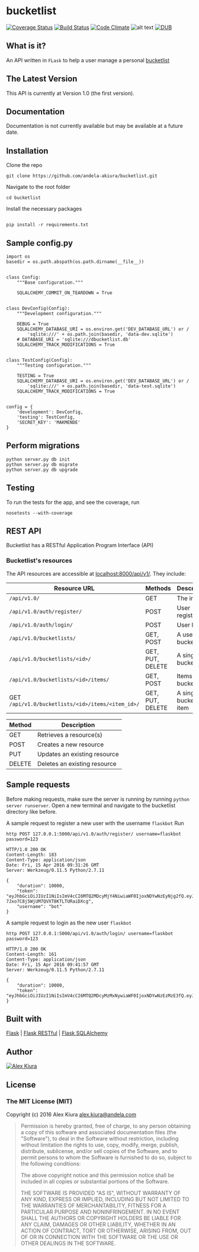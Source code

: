 # bucketlist

[![Coverage Status](https://coveralls.io/repos/github/andela-akiura/bucketlist/badge.svg?branch=feature-review)](https://coveralls.io/github/andela-akiura/bucketlist?branch=feature-review)
[![Build Status](https://travis-ci.org/andela-akiura/bucketlist.svg?branch=feature-review)](https://travis-ci.org/andela-akiura/bucketlist)
[![Code Climate](https://codeclimate.com/github/andela-akiura/bucketlist/badges/gpa.svg)](https://codeclimate.com/github/andela-akiura/bucketlist)
![alt text](https://img.shields.io/badge/python-2.7-blue.svg)
[![DUB](https://img.shields.io/dub/l/vibe-d.svg)]()

## What is it?

An API  written in `FLask` to help a user manage a personal [bucketlist](http://www.urbandictionary.com/define.php?term=bucket%20list)

## The Latest Version
This API is currently at Version 1.0 (the first version).

## Documentation
Documentation is not currently available but may be available at a future date.

## Installation
Clone the repo
```
git clone https://github.com/andela-akiura/bucketlist.git
```

Navigate to the root folder
```
cd bucketlist
```
Install the necessary packages
```

pip install -r requirements.txt
```


## Sample config.py
```
import os
basedir = os.path.abspath(os.path.dirname(__file__))


class Config:
    """Base configuration."""

    SQLALCHEMY_COMMIT_ON_TEARDOWN = True


class DevConfig(Config):
    """Development configuration."""

    DEBUG = True
    SQLALCHEMY_DATABASE_URI = os.environ.get('DEV_DATABASE_URL') or /
        'sqlite:///' + os.path.join(basedir, 'data-dev.sqlite')
    # DATABASE_URI = 'sqlite:///dbucketlist.db'
    SQLALCHEMY_TRACK_MODIFICATIONS = True


class TestConfig(Config):
    """Testing configuration."""

    TESTING = True
    SQLALCHEMY_DATABASE_URI = os.environ.get('DEV_DATABASE_URL') or /
        'sqlite:///' + os.path.join(basedir, 'data-test.sqlite')
    SQLALCHEMY_TRACK_MODIFICATIONS = True


config = {
    'development': DevConfig,
    'testing': TestConfig,
    'SECRET_KEY': 'MAKMENDE'
}
```
## Perform migrations
```
python server.py db init
python server.py db migrate
python server.py db upgrade
```

## Testing
To run the tests for the app, and see the coverage, run
```
nosetests --with-coverage
```

## REST API
Bucketlist has a RESTful Application Program Interface (API)

### Bucketlist's resources
The API resources are accessible at [localhost:8000/api/v1/](http://127.0.0.1:8000/api/v1.0/). They include:

| Resource URL | Methods | Description |
| -------- | ------------- | --------- |
| `/api/v1.0/` | GET  | The index |
| `/api/v1.0/auth/register/` | POST  | User registration |
|  `/api/v1.0/auth/login/` | POST | User login|
| `/api/v1.0/bucketlists/` | GET, POST | A user's bucket lists |
| `/api/v1.0/bucketlists/<id>/` | GET, PUT, DELETE | A single bucket list |
| `/api/v1.0/bucketlists/<id>/items/` | GET, POST | Items in a bucket list |
| GET `/api/v1.0/bucketlists/<id>/items/<item_id>/` | GET, PUT, DELETE| A single bucket list item|


| Method | Description |
|------- | ----------- |
| GET | Retrieves a resource(s) |
| POST | Creates a new resource |
| PUT | Updates an existing resource |
| DELETE | Deletes an existing resource |

## Sample requests
Before making requests, make sure the server is running by running `python server runserver`.
Open a new terminal and navigate to the bucketlist directory like before.

A sample request to register a new user with the username `flaskbot`
Run
```
http POST 127.0.0.1:5000/api/v1.0/auth/register/ username=flaskbot password=123

HTTP/1.0 200 OK
Content-Length: 183
Content-Type: application/json
Date: Fri, 15 Apr 2016 09:31:26 GMT
Server: Werkzeug/0.11.5 Python/2.7.11

{
    "duration": 10000,
    "token": "eyJhbGciOiJIUzI1NiIsImV4cCI6MTQ2MDcyMjY4NiwiaWF0IjoxNDYwNzEyNjg2fQ.eyJpZCI6M30.Gdm0loJ9XRS-7Jxo7C8j5WjUM7QVXT8KTLTURaiDXcg",
    "username": "bot"
}
```
A sample request to login as the new user `flaskbot`
```
http POST 127.0.0.1:5000/api/v1.0/auth/login/ username=flaskbot password=123

HTTP/1.0 200 OK
Content-Length: 161
Content-Type: application/json
Date: Fri, 15 Apr 2016 09:41:57 GMT
Server: Werkzeug/0.11.5 Python/2.7.11

{
    "duration": 10000,
    "token": "eyJhbGciOiJIUzI1NiIsImV4cCI6MTQ2MDcyMzMxNywiaWF0IjoxNDYwNzEzMzE3fQ.eyJpZCI6NH0.1KCQD47JyKWT1cOkITA8l5_TYVEtHfVIQqXP_qB9q3M"
}
```


## Built with
[Flask](http://flask.pocoo.org/) |
[Flask RESTful](http://flask-restful-cn.readthedocs.org/en/0.3.4/) |
[Flask SQLAlchemy](http://flask-sqlalchemy.pocoo.org/2.1/)


## Author
[![Alex Kiura](http://0.gravatar.com/avatar/ea50741579447e4a8dcd743e10c25fd7?s=144)](https://github.com/andela-akiura)


## License

### The MIT License (MIT)

Copyright (c) 2016 Alex Kiura <alex.kiura@andela.com>

> Permission is hereby granted, free of charge, to any person obtaining a copy
> of this software and associated documentation files (the "Software"), to deal
> in the Software without restriction, including without limitation the rights
> to use, copy, modify, merge, publish, distribute, sublicense, and/or sell
> copies of the Software, and to permit persons to whom the Software is
> furnished to do so, subject to the following conditions:
>
> The above copyright notice and this permission notice shall be included in
> all copies or substantial portions of the Software.
>
> THE SOFTWARE IS PROVIDED "AS IS", WITHOUT WARRANTY OF ANY KIND, EXPRESS OR
> IMPLIED, INCLUDING BUT NOT LIMITED TO THE WARRANTIES OF MERCHANTABILITY,
> FITNESS FOR A PARTICULAR PURPOSE AND NONINFRINGEMENT. IN NO EVENT SHALL THE
> AUTHORS OR COPYRIGHT HOLDERS BE LIABLE FOR ANY CLAIM, DAMAGES OR OTHER
> LIABILITY, WHETHER IN AN ACTION OF CONTRACT, TORT OR OTHERWISE, ARISING FROM,
> OUT OF OR IN CONNECTION WITH THE SOFTWARE OR THE USE OR OTHER DEALINGS IN
> THE SOFTWARE.
